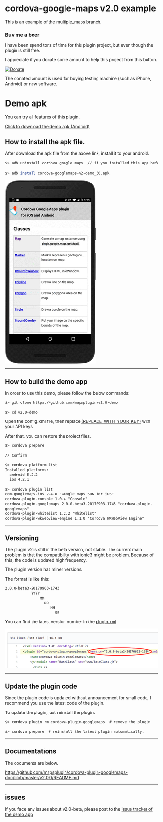 # cordova-google-maps v2.0 example

This is an example of the multiple_maps branch.

### Buy me a beer

I have been spend tons of time for this plugin project, but even though the plugin is still free.

I appreciate if you donate some amount to help this project from this button.

[![Donate](https://img.shields.io/badge/Donate-PayPal-green.svg)](https://www.paypal.com/cgi-bin/webscr?cmd=_donations&business=SQPLZJ672HJ9N&lc=US&item_name=cordova%2dgooglemaps%2dplugin&currency_code=USD&bn=PP%2dDonationsBF%3abtn_donate_SM%2egif%3aNonHosted)

The donated amount is used for buying testing machine (such as iPhone, Android) or new software.

# Demo apk

You can try all features of this plugin.

[Click to download the demo apk (Android)](https://github.com/mapsplugin/v2.0-demo/blob/master/cordova-googlemaps-v2-demo_30.apk?raw=true)

## How to install the apk file.

After download the apk file from the above link, install it to your android.

```bash
$> adb uninstall cordova.google.maps  // if you installed this app before.

$> adb install cordova-googlemaps-v2-demo_30.apk
```

![](image.gif)

----

## How to build the demo app

In order to use this demo, please follow the below commands:

```
$> git clone https://github.com/mapsplugin/v2.0-demo

$> cd v2.0-demo

```

Open the config.xml file, then replace [(REPLACE_WITH_YOUR_KEY)](https://github.com/mapsplugin/v2.0-demo/blob/master/config.xml#L37-L38) with your API keys.

After that, you can restore the project files.

```
$> cordova prepare

// Corfirm

$> cordova platform list
Installed platforms:
  android 5.2.2
  ios 4.2.1

$> cordova plugin list
com.googlemaps.ios 2.4.0 "Google Maps SDK for iOS"
cordova-plugin-console 1.0.4 "Console"
cordova-plugin-googlemaps 2.0.0-beta3-20170903-1743 "cordova-plugin-googlemaps"
cordova-plugin-whitelist 1.2.2 "Whitelist"
cordova-plugin-wkwebview-engine 1.1.0 "Cordova WKWebView Engine"
```

----

## Versioning

The plugin v2 is still in the beta version, not stable.
The current main problem is that the compatibility with ionic3 might be problem.
Because of this, the code is updated high frequency.

The plugin version has miner versions.

The format is like this:

```
2.0.0-beta3-20170903-1743
            YYYY
                MM
                  DD
                     HH
                       SS
```

You can find the latest version number in the [plugin.xml](https://github.com/mapsplugin/cordova-plugin-googlemaps/blob/multiple_maps/plugin.xml#L2)

![](versioning.png)

----

## Update the plugin code

Since the plugin code is updated without announcement for small code,
I recommend you use the latest code of the plugin.

To update the plugin, just reinstall the plugin.

```
$> cordova plugin rm cordova-plugin-googlemaps  # remove the plugin

$> cordova prepare  # reinstall the latest plugin automatically.

```

----

## Documentations

The documents are below.

https://github.com/mapsplugin/cordova-plugin-googlemaps-doc/blob/master/v2.0.0/README.md

----
## issues

If you face any issues about v2.0-beta, please post to the [issue tracker of the demo app](https://github.com/mapsplugin/v2.0-demo/issues)
